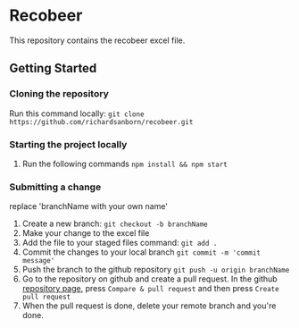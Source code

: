 # Recobeer

This repository contains the recobeer excel file.

## Getting Started

### Cloning the repository

Run this command locally:
`git clone https://github.com/richardsanborn/recobeer.git`

### Starting the project locally

1. Run the following commands `npm install && npm start`

### Submitting a change

replace 'branchName with your own name'

1. Create a new branch:
   `git checkout -b branchName`
2. Make your change to the excel file
3. Add the file to your staged files command:
   `git add .`
4. Commit the changes to your local branch
   `git commit -m 'commit message'`
5. Push the branch to the github repository
   `git push -u origin branchName`
6. Go to the repository on github and create a pull request. In the github [repository page](https://github.com/richardsanborn/recobeer), press `Compare & pull request` and then press `Create pull request`
7. When the pull request is done, delete your remote branch and you're done.
